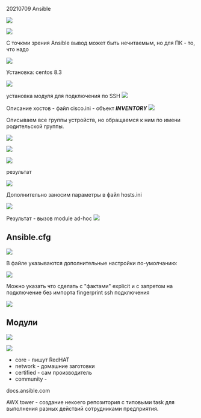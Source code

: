 20210709 Ansible

![](pictures/01.jpg)

![](pictures/02.jpg)

С точкми зрения Ansible вывод может быть нечитаемым, но для ПК - то, что надо

![](pictures/03.jpg)

Установка: centos 8.3

![](pictures/04.jpg)

установка модуля для подключения по SSH
![](pictures/05.jpg)

Описание хостов - файл cisco.ini - объект ___INVENTORY___
![](pictures/06.jpg)

Описываем все группы устройств, но обращаемся к ним по имени родительской группы.

![](pictures/07.jpg)

![](pictures/08.jpg)

![](pictures/09.jpg)

результат

![](pictures/10.jpg)

Дополнительно заносим параметры в файл hosts.ini

![](pictures/11.jpg)

Результат - вызов module ad-hoc
![](pictures/12.jpg)

## Ansible.cfg ##

![](pictures/13.jpg)

В файле указываются дополнительные настройки по-умолчанию:

![](pictures/14.jpg)

Можно указать что сделать с "фактами" explicit и с запретом на подключение без импорта fingerprint ssh подключения

![](pictures/15.jpg)

## Модули ##

![](pictures/16.jpg)

![](pictures/17.jpg)

- core - пишут RedHAT
- network - домашние заготовки
- certified - сам производитель
- community - 

docs.ansible.com

AWX tower - создание некоего репозитория с типовыми task для выполнения разных действий сотрудниками предприятия.

